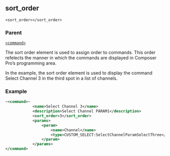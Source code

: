 ## sort\_order

`<sort_order></sort_order>`


### Parent

[`<command>`][1]


The sort order element is used to assign order to commands. This order refelects the manner in which the commands are displayed in Composer Pro’s programming area. 

In the example, the sort order element is used to display the command Select Channel 3 in the third spot in a list of channels. 


### Example


```xml
~<command>~
			<name>Select Channel 3</name>
			<description>Select Channel PARAM1</description>
			<sort_order>3</sort_order>
			<params>
				<param>
					<name>Channel</name>
					<type>CUSTOM_SELECT:SelectChannelParamSelectThree</type>
				</param>
			</params>
</command>
```





[1]:	https://verbose-telegram-5004f902.pages.github.io/#actions-xml-action